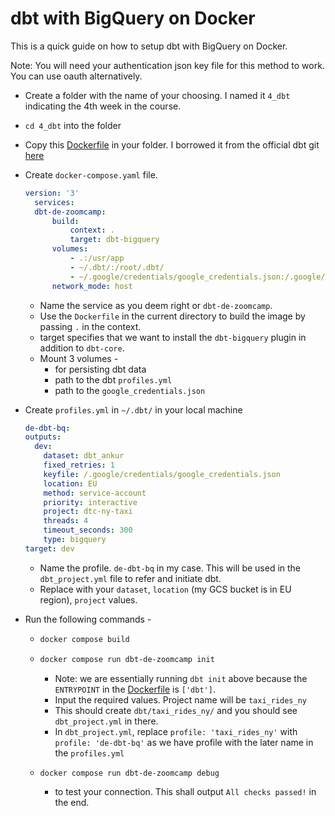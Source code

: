 # dbt with BigQuery on Docker

This is a quick guide on how to setup dbt with BigQuery on Docker.

Note: You will need your authentication json key file for this method to work. You can use oauth alternatively.

- Create a folder with the name of your choosing. I named it `4_dbt` indicating the 4th week in the course.
- `cd 4_dbt` into the folder
- Copy this [Dockerfile](Dockerfile) in your folder. I borrowed it from the official dbt git [here](https://github.com/dbt-labs/dbt-core/blob/main/docker/Dockerfile)
- Create `docker-compose.yaml` file.
  ```yaml
  version: '3'
    services:
    dbt-de-zoomcamp:
        build:
            context: .
            target: dbt-bigquery
        volumes:
            - .:/usr/app
            - ~/.dbt/:/root/.dbt/
            - ~/.google/credentials/google_credentials.json:/.google/credentials/google_credentials.json
        network_mode: host
  ```
  -   Name the service as you deem right or `dbt-de-zoomcamp`.
  -   Use the `Dockerfile` in the current directory to build the image by passing `.` in the context.
  -   target specifies that we want to install the `dbt-bigquery` plugin in addition to `dbt-core`.
  -  Mount 3 volumes -
     - for persisting dbt data
     - path to the dbt `profiles.yml`
     - path to the `google_credentials.json`

- Create `profiles.yml` in `~/.dbt/` in your local machine
  ```yaml
  de-dbt-bq:
  outputs:
    dev:
      dataset: dbt_ankur
      fixed_retries: 1
      keyfile: /.google/credentials/google_credentials.json
      location: EU
      method: service-account
      priority: interactive
      project: dtc-ny-taxi
      threads: 4
      timeout_seconds: 300
      type: bigquery
  target: dev
  ```
  - Name the profile. `de-dbt-bq` in my case. This will be used in the `dbt_project.yml` file to refer and initiate dbt.
  - Replace with your `dataset`, `location` (my GCS bucket is in EU region), `project` values.
- Run the following commands -
  - ```bash 
    docker compose build 
    ```
  - ```bash 
    docker compose run dbt-de-zoomcamp init
    ``` 
    - Note: we are essentially running `dbt init` above because the `ENTRYPOINT` in the [Dockerfile](Dockerfile) is `['dbt']`.
    - Input the required values. Project name will be `taxi_rides_ny`
    - This should create `dbt/taxi_rides_ny/` and you should see `dbt_project.yml` in there.
    - In `dbt_project.yml`, replace `profile: 'taxi_rides_ny'` with `profile: 'de-dbt-bq'` as we have profile with the later name in the `profiles.yml`
  - ```bash
    docker compose run dbt-de-zoomcamp debug
     ``` 
    - to test your connection. This shall output `All checks passed!` in the end.